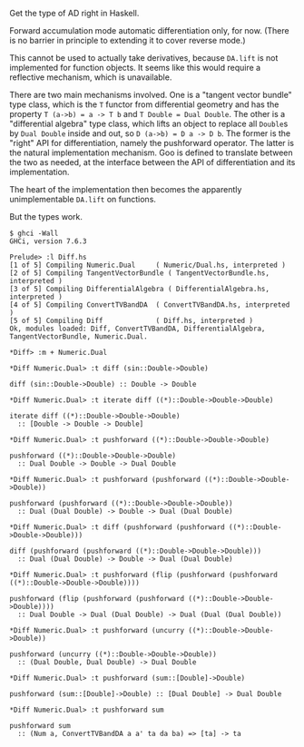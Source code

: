 Get the type of AD right in Haskell.

Forward accumulation mode automatic differentiation only, for now.
(There is no barrier in principle to extending it to cover reverse
mode.)

This cannot be used to actually take derivatives, because
````DA.lift```` is not implemented for function objects.  It seems
like this would require a reflective mechanism, which is unavailable.

There are two main mechanisms involved.  One is a "tangent vector
bundle" type class, which is the ````T```` functor from differential
geometry and has the property ````T (a->b) = a -> T b```` and ````T
Double = Dual Double````.  The other is a "differential algebra" type
class, which lifts an object to replace all ````Double````s by
````Dual Double```` inside and out, so ````D (a->b) = D a -> D b````.
The former is the "right" API for differentiation, namely the
pushforward operator.  The latter is the natural implementation
mechanism.  Goo is defined to translate between the two as needed, at
the interface between the API of differentiation and its
implementation.

The heart of the implementation then becomes the apparently
unimplementable ````DA.lift```` on functions.

But the types work.

```
$ ghci -Wall
GHCi, version 7.6.3

Prelude> :l Diff.hs
[1 of 5] Compiling Numeric.Dual     ( Numeric/Dual.hs, interpreted )
[2 of 5] Compiling TangentVectorBundle ( TangentVectorBundle.hs, interpreted )
[3 of 5] Compiling DifferentialAlgebra ( DifferentialAlgebra.hs, interpreted )
[4 of 5] Compiling ConvertTVBandDA  ( ConvertTVBandDA.hs, interpreted )
[5 of 5] Compiling Diff             ( Diff.hs, interpreted )
Ok, modules loaded: Diff, ConvertTVBandDA, DifferentialAlgebra, TangentVectorBundle, Numeric.Dual.

*Diff> :m + Numeric.Dual 

*Diff Numeric.Dual> :t diff (sin::Double->Double)

diff (sin::Double->Double) :: Double -> Double

*Diff Numeric.Dual> :t iterate diff ((*)::Double->Double->Double)

iterate diff ((*)::Double->Double->Double)
  :: [Double -> Double -> Double]

*Diff Numeric.Dual> :t pushforward ((*)::Double->Double->Double)

pushforward ((*)::Double->Double->Double)
  :: Dual Double -> Double -> Dual Double

*Diff Numeric.Dual> :t pushforward (pushforward ((*)::Double->Double->Double))

pushforward (pushforward ((*)::Double->Double->Double))
  :: Dual (Dual Double) -> Double -> Dual (Dual Double)

*Diff Numeric.Dual> :t diff (pushforward (pushforward ((*)::Double->Double->Double)))

diff (pushforward (pushforward ((*)::Double->Double->Double)))
  :: Dual (Dual Double) -> Double -> Dual (Dual Double)

*Diff Numeric.Dual> :t pushforward (flip (pushforward (pushforward ((*)::Double->Double->Double))))

pushforward (flip (pushforward (pushforward ((*)::Double->Double->Double))))
  :: Dual Double -> Dual (Dual Double) -> Dual (Dual (Dual Double))

*Diff Numeric.Dual> :t pushforward (uncurry ((*)::Double->Double->Double))

pushforward (uncurry ((*)::Double->Double->Double))
  :: (Dual Double, Dual Double) -> Dual Double

*Diff Numeric.Dual> :t pushforward (sum::[Double]->Double)

pushforward (sum::[Double]->Double) :: [Dual Double] -> Dual Double

*Diff Numeric.Dual> :t pushforward sum

pushforward sum
  :: (Num a, ConvertTVBandDA a a' ta da ba) => [ta] -> ta
````
